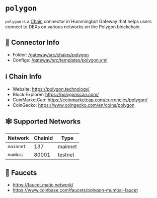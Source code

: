 # `polygon`

`polygon` is a [Chain](/chains) connector in Hummingbot Gateway that helps users connect to DEXs on various networks on the Polygon blockchain.

## 📁 Connector Info

* Folder: [/gateway/src/chains/polygon](https://github.com/hummingbot/gateway/tree/main/src/chains/polygon)
* Configs: [/gateway/src/templates/polygon.yml](https://github.com/hummingbot/gateway/tree/main/src/templates/polygon.yml)

## ℹ️ Chain Info

* Website: https://polygon.technology/
* Block Explorer: https://polygonscan.com/
* CoinMarketCap: https://coinmarketcap.com/currencies/polygon/
* CoinGecko: https://www.coingecko.com/en/coins/polygon

## 🕸️ Supported Networks

| Network | ChainId | Type |
|---------|---------|------|
| `mainnet` | 137 | mainnet |
| `mumbai` | 80001 | testnet |

## 🚰 Faucets

* https://faucet.matic.network/
* https://www.coinbase.com/faucets/polygon-mumbai-faucet